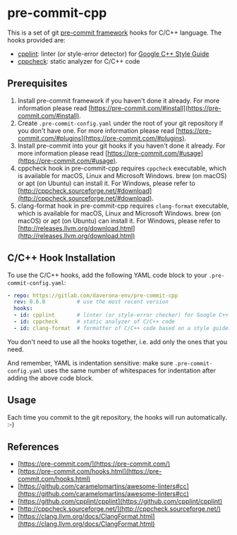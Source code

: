 # pre-commit-cpp

This is a set of git [pre-commit framework](https://pre-commit.com/) hooks for
C/C++ language. The hooks provided are:

* [cpplint](https://github.com/cpplint/cpplint): linter
(or style-error detector) for
[Google C++ Style Guide](http://google.github.io/styleguide/cppguide.html)
* [cppcheck](http://cppcheck.sourceforge.net/): static analyzer for C/C++ code

## Prerequisites

1. Install pre-commit framework if you haven't done it already.  For more
information please read
[https://pre-commit.com/#install](https://pre-commit.com/#install).
2. Create `.pre-commit-config.yaml` under the root of your git repository if you
don't have one.  For more information please read
[https://pre-commit.com/#plugins](https://pre-commit.com/#plugins).
3. Install pre-commit into your git hooks if you haven't done it already. For
more information please read
[https://pre-commit.com/#usage](https://pre-commit.com/#usage).
4. cppcheck hook in pre-commit-cpp requires `cppcheck` executable, which is
available for macOS, Linux and Microsoft Windows. brew (on macOS) or apt (on
Ubuntu) can install it. For Windows, please refer to
[http://cppcheck.sourceforge.net/#download](http://cppcheck.sourceforge.net/#download).
5. clang-format hook in pre-commit-cpp requires `clang-format` executable, which
is available for macOS, Linux and Microsoft Windows. brew (on macOS) or apt (on
Ubuntu) can install it. For Windows, please refer to
[http://releases.llvm.org/download.html](http://releases.llvm.org/download.html)

## C/C++ Hook Installation

To use the C/C++ hooks, add the following YAML code block to your
`.pre-commit-config.yaml`:

```yaml
- repo: https://gitlab.com/daverona-env/pre-commit-cpp
  rev: 0.6.0          # use the most recent version
  hooks:
  - id: cpplint       # linter (or style-error checker) for Google C++ Style Guide
  - id: cppcheck      # static analyzer of C/C++ code
  - id: clang-format  # formatter of C/C++ code based on a style guide: Google, LLVM, Mozilla, Webkit, and Chromium available
```

You don't need to use all the hooks together, i.e. add only the ones that you
need.

And remember, YAML is indentation sensitive: make sure `.pre-commit-config.yaml`
uses the same number of whitespaces for indentation after adding the above code
block.

## Usage

Each time you commit to the git repository, the hooks will run automatically.
:-)

## References

* [https://pre-commit.com/](https://pre-commit.com/)
* [https://pre-commit.com/hooks.html](https://pre-commit.com/hooks.html)
* [https://github.com/caramelomartins/awesome-linters#cc](https://github.com/caramelomartins/awesome-linters#cc)
* [https://github.com/cpplint/cpplint](https://github.com/cpplint/cpplint)
* [http://cppcheck.sourceforge.net/](http://cppcheck.sourceforge.net/)
* [https://clang.llvm.org/docs/ClangFormat.html](https://clang.llvm.org/docs/ClangFormat.html)
